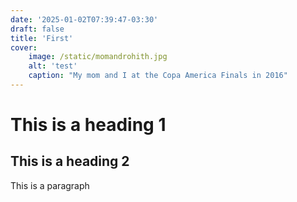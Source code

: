 ```yaml
---
date: '2025-01-02T07:39:47-03:30'
draft: false
title: 'First'
cover:
    image: /static/momandrohith.jpg
    alt: 'test'
    caption: "My mom and I at the Copa America Finals in 2016"
---
```



# This is a heading 1
## This is a heading 2


This is a paragraph